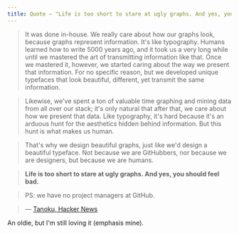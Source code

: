 ```yaml
---
title: Quote — "Life is too short to stare at ugly graphs. And yes, you should feel bad."
---
```


> It was done in-house. We really care about how our graphs look, because graphs represent information. It's like typography. Humans learned how to write 5000 years ago, and it took us a very long while until we mastered the art of transmitting information like that. Once we mastered it, however, we started caring about the way we present that information. For no specific reason, but we developed unique typefaces that look beautiful, different, yet transmit the same information.

> Likewise, we've spent a ton of valuable time graphing and mining data from all over our stack; it's only natural that after that, we care about how we present that data. Like typography, it's hard because it's an arduous hunt for the aesthetics hidden behind information. But this hunt is what makes us human.

> That's why we design beautiful graphs, just like we'd design a beautiful typeface. Not because we are GitHubbers, nor because we are designers, but because we are humans.

> **Life is too short to stare at ugly graphs. And yes, you should feel bad.**

> PS: we have no project managers at GitHub.

> — [Tanoku, Hacker News](https://news.ycombinator.com/item?id=4480876)

An oldie, but I'm still loving it (emphasis mine).
